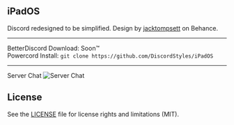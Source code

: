 ## iPadOS
Discord redesigned to be simplified. Design by [jacktompsett](https://www.behance.net/jacktompsett) on Behance.

- - -
BetterDiscord Download: Soon:tm:  
Powercord Install: `git clone https://github.com/DiscordStyles/iPadOS`
- - -

Server Chat
![Server Chat](https://i.imgur.com/SVo1SN4.png)

## License

See the [LICENSE](https://github.com/DiscordStyles/iPadOS/blob/master/LICENSE.md) file for license rights and limitations (MIT).
